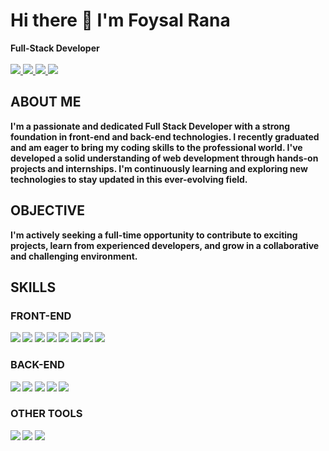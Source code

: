 # Hi there 👋 I'm Foysal Rana


**Full-Stack Developer** 
<br>
<br>
<a href="https://wa.link/bbwpc8">
<img src="https://img.shields.io/badge/WhatsApp-25D366?style=for-the-badge&logo=whatsapp&logoColor=white" />
</a>
<a href="mailto: foysalrana1212@gmail.com">
<img src="https://img.shields.io/badge/Gmail-D14836?style=for-the-badge&logo=gmail&logoColor=white" />
</a>
<a href="https://foysal-rana.onrender.com/">
<img src="https://img.shields.io/badge/portfolio-475569?style=for-the-badge&logo=web_svg&logoColor=red" />
</a>
<a href="https://www.linkedin.com/in/foysal-rana-47a9932b1">
<img src="https://img.shields.io/badge/LinkedIn-0077B5?style=for-the-badge&logo=linkedin&logoColor=white" />
</a>
<br>
  
## ABOUT ME
<p>
<b>
I'm a passionate and dedicated Full Stack Developer with a strong foundation in front-end and back-end technologies. I recently graduated and am eager to bring my coding skills to the professional world. I've developed a solid understanding of web development through 
hands-on projects and internships. I'm continuously learning and exploring new technologies to stay updated in this ever-evolving field.

## OBJECTIVE
I'm actively seeking a full-time opportunity to contribute to exciting projects, learn from experienced developers, and grow in a collaborative and challenging environment.

## SKILLS
<h3>FRONT-END</h3> 
<img src="https://img.shields.io/badge/html-%23E34F26.svg?style=for-the-badge&logo=html5&logoColor=white"/>
<img src="https://img.shields.io/badge/css-%231572B6.svg?style=for-the-badge&logo=css3&logoColor=white"/> 
<img src="https://img.shields.io/badge/javascript-%23323330.svg?style=for-the-badge&logo=javascript&logoColor=%23F7DF1E"/> 
<img src="https://img.shields.io/badge/bootstrap-%238511FA.svg?style=for-the-badge&logo=bootstrap&logoColor=white"/> 
<img src="https://img.shields.io/badge/tailwindcss-%2338B2AC.svg?style=for-the-badge&logo=tailwind-css&logoColor=white"/> 
<img src="https://img.shields.io/badge/react-%2320232a.svg?style=for-the-badge&logo=react&logoColor=%2361DAFB"/> 
<img src="https://img.shields.io/badge/Next-black?style=for-the-badge&logo=next.js&logoColor=white"/> 
<img src="https://img.shields.io/badge/typescript-%23007ACC.svg?style=for-the-badge&logo=typescript&logoColor=white"/> 

<h3>BACK-END</h3> 
<img src="https://img.shields.io/badge/express.js-%23404d59.svg?style=for-the-badge&logo=express&logoColor=%2361DAFB"/> 
<img src="https://img.shields.io/badge/typescript-%23007ACC.svg?style=for-the-badge&logo=typescript&logoColor=white"/> 
<img src="https://img.shields.io/badge/.NET-5C2D91?style=for-the-badge&logo=.net&logoColor=white"/> 
<img src="https://img.shields.io/badge/MongoDB-%234ea94b.svg?style=for-the-badge&logo=mongodb&logoColor=white"/> 
<img src="https://img.shields.io/badge/postgres-%23316192.svg?style=for-the-badge&logo=postgresql&logoColor=white"/> 

<h3>OTHER TOOLS</h3> 
<img src="https://img.shields.io/badge/git-%23F05033.svg?style=for-the-badge&logo=git&logoColor=white"/> 
<img src="https://img.shields.io/badge/github-%23121011.svg?style=for-the-badge&logo=github&logoColor=white"/> 
<img src="https://img.shields.io/badge/Postman-FF6C37?style=for-the-badge&logo=postman&logoColor=white"/> 
<br>


